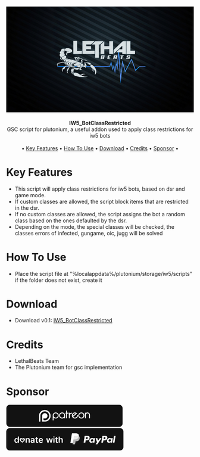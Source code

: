 <p align="center">
  <img src="https://github.com/LastDemon99/LastDemon99/blob/main/Data/lb_logo.jpg">  
  <br><br>
  <b>IW5_BotClassRestricted</b><br>
  <a>GSC script for plutonium, a useful addon used to apply class restrictions for iw5 bots</a> 
  <br><br>
  • <a href="#key-features">Key Features</a> •  
  <a href="#how-to-use">How To Use</a> •
  <a href="#download">Download</a> •  
  <a href="#credits">Credits</a> •
  <a href="#sponsor">Sponsor</a> •
</p>

# <a name="key-features"></a>Key Features
- This script will apply class restrictions for iw5 bots, based on dsr and game mode.
- If custom classes are allowed, the script block items that are restricted in the dsr.
- If no custom classes are allowed, the script assigns the bot a random class based on the ones defaulted by the dsr.
- Depending on the mode, the special classes will be checked, the classes errors of infected, gungame, oic, jugg will be solved

# <a name="how-to-use"></a>How To Use
- Place the script file at "%localappdata%/plutonium/storage/iw5/scripts" if the folder does not exist, create it

# <a name="download"></a>Download
- Download v0.1: [IW5_BotClassRestricted](https://github.com/LastDemon99/IW5_Sripts/releases/download/bcrV0.1/IW5_BotClassRestricted.gsc)

# <a name="credits"></a>Credits
- LethalBeats Team
- The Plutonium team for gsc implementation

# <a name="sponsor"></a>Sponsor
<a href="https://www.patreon.com/RandomScriptsIW5"><img src="https://github.com/LastDemon99/LastDemon99/blob/main/Data/patreon_dark.png" height="60"></a>
<a href="https://www.paypal.com/paypalme/lastdemon99/"><img src="https://github.com/LastDemon99/LastDemon99/blob/main/Data/paypal_dark.svg" height="60"></a>
